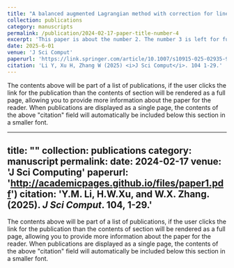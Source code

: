 ```yaml
---
title: "A balanced augmented Lagrangian method with correction for linearly constrained optimization"
collection: publications
category: manuscripts
permalink: /publication/2024-02-17-paper-title-number-4
excerpt: 'This paper is about the number 2. The number 3 is left for future work.'
date: 2025-6-01
venue: 'J Sci Comput'
paperurl: 'https://link.springer.com/article/10.1007/s10915-025-02935-9'
citation: 'Li Y, Xu H, Zhang W (2025) <i>J Sci Comput</i>. 104 1-29.'
---
```


The contents above will be part of a list of publications, if the user clicks the link for the publication than the contents of section will be rendered as a full page, allowing you to provide more information about the paper for the reader. When publications are displayed as a single page, the contents of the above "citation" field will automatically be included below this section in a smaller font.



---
title: ""
collection: publications
category: manuscript
permalink: 
date: 2024-02-17
venue: 'J Sci Computing'
paperurl: 'http://academicpages.github.io/files/paper1.pdf')
citation: 'Y.M. Li, H.W.Xu, and W.X. Zhang. (2025). <i>J Sci Comput</i>. 104, 1-29.'
---

The contents above will be part of a list of publications, if the user clicks the link for the publication than the contents of section will be rendered as a full page, allowing you to provide more information about the paper for the reader. When publications are displayed as a single page, the contents of the above "citation" field will automatically be included below this section in a smaller font.
